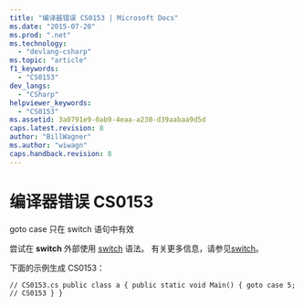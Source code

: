 ```yaml
---
title: "编译器错误 CS0153 | Microsoft Docs"
ms.date: "2015-07-20"
ms.prod: ".net"
ms.technology: 
  - "devlang-csharp"
ms.topic: "article"
f1_keywords: 
  - "CS0153"
dev_langs: 
  - "CSharp"
helpviewer_keywords: 
  - "CS0153"
ms.assetid: 3a0791e9-0ab9-4eaa-a230-d39aabaa9d5d
caps.latest.revision: 8
author: "BillWagner"
ms.author: "wiwagn"
caps.handback.revision: 8
---
```

# 编译器错误 CS0153
goto case 只在 switch 语句中有效  
  
 尝试在 **switch** 外部使用 [switch](../../csharp/language-reference/keywords/switch.md) 语法。 有关更多信息，请参见[switch](../../csharp/language-reference/keywords/switch.md)。  
  
 下面的示例生成 CS0153：  
  
```  
// CS0153.cs public class a { public static void Main() { goto case 5;   // CS0153 } }  
```